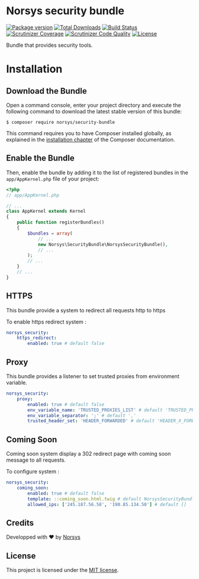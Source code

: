 # Norsys security bundle

[![Package version](https://img.shields.io/packagist/v/norsys/security-bundle.svg?style=flat-square)](https://packagist.org/packages/norsys/security-bundle)
[![Total Downloads](https://img.shields.io/packagist/dt/norsys/security-bundle.svg?style=flat-square)](https://packagist.org/packages/norsys/security-bundle)
[![Build Status](https://img.shields.io/travis/M6Web/ApiExceptionBundle/master.svg?style=flat-square)](https://travis-ci.org/M6Web/ApiExceptionBundle)
[![Scrutinizer Coverage](https://img.shields.io/scrutinizer/coverage/g/norsys/security-bundle.svg?style=flat-square)](https://scrutinizer-ci.com/g/norsys/security-bundle/?branch=master)
[![Scrutinizer Code Quality](https://img.shields.io/scrutinizer/g/norsys/security-bundle.svg?style=flat-square)](https://scrutinizer-ci.com/g/norsys/security-bundle/?branch=master)
[![License](https://img.shields.io/packagist/l/norsys/security-bundle.svg?style=flat-square)](https://packagist.org/packages/norsys/security-bundle)

Bundle that provides security tools.

Installation
============

Download the Bundle
---------------------------

Open a command console, enter your project directory and execute the
following command to download the latest stable version of this bundle:

```console
$ composer require norsys/security-bundle
```

This command requires you to have Composer installed globally, as explained
in the [installation chapter](https://getcomposer.org/doc/00-intro.md)
of the Composer documentation.

Enable the Bundle
-------------------------

Then, enable the bundle by adding it to the list of registered bundles
in the `app/AppKernel.php` file of your project:

```php
<?php
// app/AppKernel.php

// ...
class AppKernel extends Kernel
{
    public function registerBundles()
    {
        $bundles = array(
            // ...
            new Norsys\SecurityBundle\NorsysSecurityBundle(),
            // ...
        );
        // ...
    }
    // ...
}
```

HTTPS
-----

This bundle provide a system to redirect all requests http to https

To enable https redirect system :

```yaml
norsys_security:
    https_redirect: 
        enabled: true # default false
```

Proxy
-----

This bundle provides a listener to set trusted proxies from environment variable.


```yaml
norsys_security:
    proxy:
        enabled: true # default false
        env_variable_name: 'TRUSTED_PROXIES_LIST' # default 'TRUSTED_PROXIES'
        env_variable_separator: ';' # default ','
        trusted_header_set: 'HEADER_FORWARDED' # default 'HEADER_X_FORWARDED_ALL'
```

Coming Soon
-----------

Coming soon system display a 302 redirect page with coming soon message to all requests.

To configure system :

```yaml
norsys_security:
    coming_soon: 
        enabled: true # default false
        template: ::coming_soon.html.twig # default NorsysSecurityBundle::coming_soon.html.twig
        allowed_ips: ['245.187.56.58', '190.85.134.50'] # default []
```

## Credits
Developped with :heart: by [Norsys](https://www.norsys.fr/)

## License

This project is licensed under the [MIT license](LICENSE).
